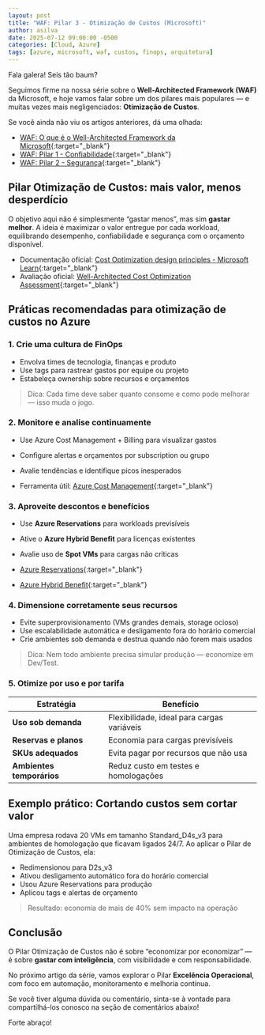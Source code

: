 ```yaml
---
layout: post
title: "WAF: Pilar 3 - Otimização de Custos (Microsoft)"
author: asilva
date: 2025-07-12 09:00:00 -0500
categories: [Cloud, Azure]
tags: [azure, microsoft, waf, custos, finops, arquitetura]
---
```


Fala galera! Seis tão baum?

Seguimos firme na nossa série sobre o **Well-Architected Framework (WAF)** da Microsoft, e hoje vamos falar sobre um dos pilares mais populares — e muitas vezes mais negligenciados: **Otimização de Custos**.

Se você ainda não viu os artigos anteriores, dá uma olhada:

- [WAF: O que é o Well-Architected Framework da Microsoft](https://unicast.com.br/posts/waf-o-que-e-o-well-architected-framework-da-microsoft/){:target="_blank"}
- [WAF: Pilar 1 - Confiabilidade](https://unicast.com.br/posts/waf-pilar-1-confiabilidade/){:target="_blank"}
- [WAF: Pilar 2 - Segurança](https://unicast.com.br/posts/waf-pilar-2-seguranca/){:target="_blank"}

## **Pilar Otimização de Custos: mais valor, menos desperdício**

O objetivo aqui não é simplesmente “gastar menos”, mas sim **gastar melhor**. A ideia é maximizar o valor entregue por cada workload, equilibrando desempenho, confiabilidade e segurança com o orçamento disponível.

- Documentação oficial: [Cost Optimization design principles - Microsoft Learn](https://learn.microsoft.com/en-us/azure/well-architected/cost-optimization/principles){:target="_blank"}  
- Avaliação oficial: [Well-Architected Cost Optimization Assessment](https://techcommunity.microsoft.com/blog/coreinfrastructureandsecurityblog/customer-offerings-well-architected-cost-optimization-assessment/3680045){:target="_blank"} 

## **Práticas recomendadas para otimização de custos no Azure**

### 1. **Crie uma cultura de FinOps**

- Envolva times de tecnologia, finanças e produto
- Use tags para rastrear gastos por equipe ou projeto
- Estabeleça ownership sobre recursos e orçamentos

> Dica: Cada time deve saber quanto consome e como pode melhorar — isso muda o jogo.

### 2. **Monitore e analise continuamente**

- Use Azure Cost Management + Billing para visualizar gastos
- Configure alertas e orçamentos por subscription ou grupo
- Avalie tendências e identifique picos inesperados

- Ferramenta útil: [Azure Cost Management](https://learn.microsoft.com/pt-br/azure/cost-management-billing/){:target="_blank"}

### 3. **Aproveite descontos e benefícios**

- Use **Azure Reservations** para workloads previsíveis
- Ative o **Azure Hybrid Benefit** para licenças existentes
- Avalie uso de **Spot VMs** para cargas não críticas

- [Azure Reservations](https://learn.microsoft.com/pt-br/azure/cost-management-billing/reservations/){:target="_blank"}  
- [Azure Hybrid Benefit](https://learn.microsoft.com/pt-br/azure/virtual-machines/windows/hybrid-use-benefit-licensing/){:target="_blank"}

### 4. **Dimensione corretamente seus recursos**

- Evite superprovisionamento (VMs grandes demais, storage ocioso)
- Use escalabilidade automática e desligamento fora do horário comercial
- Crie ambientes sob demanda e destrua quando não forem mais usados

> Dica: Nem todo ambiente precisa simular produção — economize em Dev/Test.

### 5. **Otimize por uso e por tarifa**

| Estratégia               | Benefício                                  |
|--------------------------|--------------------------------------------|
| **Uso sob demanda**      | Flexibilidade, ideal para cargas variáveis |
| **Reservas e planos**    | Economia para cargas previsíveis           |
| **SKUs adequados**       | Evita pagar por recursos que não usa       |
| **Ambientes temporários**| Reduz custo em testes e homologações       |

## **Exemplo prático: Cortando custos sem cortar valor**

Uma empresa rodava 20 VMs em tamanho Standard_D4s_v3 para ambientes de homologação que ficavam ligados 24/7. Ao aplicar o Pilar de Otimização de Custos, ela:

- Redimensionou para D2s_v3
- Ativou desligamento automático fora do horário comercial
- Usou Azure Reservations para produção
- Aplicou tags e alertas de orçamento

> Resultado: economia de mais de 40% sem impacto na operação

## **Conclusão**

O Pilar Otimização de Custos não é sobre “economizar por economizar” — é sobre **gastar com inteligência**, com visibilidade e com responsabilidade.

No próximo artigo da série, vamos explorar o Pilar **Excelência Operacional**, com foco em automação, monitoramento e melhoria contínua.

Se você tiver alguma dúvida ou comentário, sinta-se à vontade para compartilhá-los conosco na seção de comentários abaixo!

Forte abraço!  
